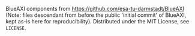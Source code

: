 BlueAXI components from https://github.com/esa-tu-darmstadt/BlueAXI (Note: files descendant from before the public 'initial commit' of BlueAXI, kept as-is here for reproducibility).
Distributed under the MIT License, see `LICENSE`.

